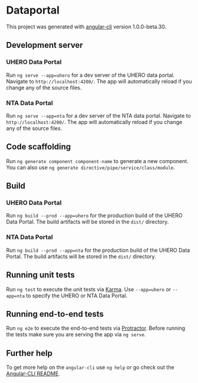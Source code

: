 # Dataportal

This project was generated with [angular-cli](https://github.com/angular/angular-cli) version 1.0.0-beta.30.

## Development server
### UHERO Data Portal
Run `ng serve --app=uhero` for a dev server of the UHERO data portal. Navigate to `http://localhost:4200/`. The app will automatically reload if you change any of the source files.

### NTA Data Portal
Run `ng serve --app=nta` for a dev server of the NTA data portal. Navigate to `http://localhost:4200/`. The app will automatically reload if you change any of the source files.

## Code scaffolding

Run `ng generate component component-name` to generate a new component. You can also use `ng generate directive/pipe/service/class/module`.

## Build
### UHERO Data Portal
Run `ng build --prod --app=uhero` for the production build of the UHERO Data Portal. The build artifacts will be stored in the `dist/` directory.

### NTA Data Portal
Run `ng build --prod --app=nta` for the production build of the UHERO Data Portal. The build artifacts will be stored in the `dist/` directory.

## Running unit tests

Run `ng test` to execute the unit tests via [Karma](https://karma-runner.github.io). Use `--app=uhero` or `--app=nta` to specify the UHERO or NTA Data Portal.

## Running end-to-end tests

Run `ng e2e` to execute the end-to-end tests via [Protractor](http://www.protractortest.org/).
Before running the tests make sure you are serving the app via `ng serve`.

## Further help

To get more help on the `angular-cli` use `ng help` or go check out the [Angular-CLI README](https://github.com/angular/angular-cli/blob/master/README.md).
